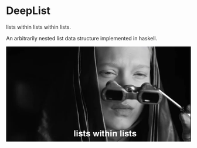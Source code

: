 # DeepList
lists within lists within lists.

An arbitrarily nested list data structure implemented in haskell. 

![plans within plans](images/Untitled.png)